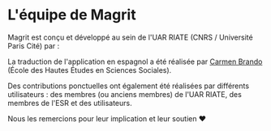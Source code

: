 <script setup>
import { VPTeamMembers } from 'vitepress/theme';

const linkSvg = '<svg fill="currentColor" stroke-width="0" xmlns="http://www.w3.org/2000/svg" viewBox="0 0 1024 1024" height="1em" width="1em" style="overflow: visible; color: currentcolor;"><path d="M574 665.4a8.03 8.03 0 0 0-11.3 0L446.5 781.6c-53.8 53.8-144.6 59.5-204 0-59.5-59.5-53.8-150.2 0-204l116.2-116.2c3.1-3.1 3.1-8.2 0-11.3l-39.8-39.8a8.03 8.03 0 0 0-11.3 0L191.4 526.5c-84.6 84.6-84.6 221.5 0 306s221.5 84.6 306 0l116.2-116.2c3.1-3.1 3.1-8.2 0-11.3L574 665.4zm258.6-474c-84.6-84.6-221.5-84.6-306 0L410.3 307.6a8.03 8.03 0 0 0 0 11.3l39.7 39.7c3.1 3.1 8.2 3.1 11.3 0l116.2-116.2c53.8-53.8 144.6-59.5 204 0 59.5 59.5 53.8 150.2 0 204L665.3 562.6a8.03 8.03 0 0 0 0 11.3l39.8 39.8c3.1 3.1 8.2 3.1 11.3 0l116.2-116.2c84.5-84.6 84.5-221.5 0-306.1zM610.1 372.3a8.03 8.03 0 0 0-11.3 0L372.3 598.7a8.03 8.03 0 0 0 0 11.3l39.6 39.6c3.1 3.1 8.2 3.1 11.3 0l226.4-226.4c3.1-3.1 3.1-8.2 0-11.3l-39.5-39.6z"></path></svg>';
const orcidSvg = '<svg fill="currentColor" stroke-width="0" xmlns="http://www.w3.org/2000/svg" viewBox="0 0 24 24" height="1em" width="1em" style="overflow: visible; color: currentcolor;"><path d="M12 0C5.372 0 0 5.372 0 12s5.372 12 12 12 12-5.372 12-12S18.628 0 12 0zM7.369 4.378c.525 0 .947.431.947.947s-.422.947-.947.947a.95.95 0 0 1-.947-.947c0-.525.422-.947.947-.947zm-.722 3.038h1.444v10.041H6.647V7.416zm3.562 0h3.9c3.712 0 5.344 2.653 5.344 5.025 0 2.578-2.016 5.025-5.325 5.025h-3.919V7.416zm1.444 1.303v7.444h2.297c3.272 0 4.022-2.484 4.022-3.722 0-2.016-1.284-3.722-4.097-3.722h-2.222z"></path></svg>';

const authors = [
  {
    avatar: 'https://avatars.githubusercontent.com/u/12172162?v=4',
    name: 'Matthieu Viry',
    title: 'Software engineer',
    org: 'CNRS',
    desc: 'Co-créateur & développeur',
    links: [
      { icon: 'github', link: 'https://github.com/mthh' },
      { icon: 'mastodon', link: 'https://fosstodon.org/@mthv' },
      { icon: { svg: orcidSvg }, link: 'https://orcid.org/0000-0002-0693-8556' },
      { icon: { svg: linkSvg }, link: 'https://mthh.github.io/' }
    ],
  },
  {
    avatar: 'https://avatars.githubusercontent.com/u/3041254?v=4',
    name: 'Timothée Giraud',
    title: 'GIS Engineer',
    org: 'CNRS',
    desc: 'Co-créateur',
    links: [
      { icon: 'github', link: 'https://github.com/rcarto' },
      { icon: 'mastodon', link: 'https://fosstodon.org/@rcarto' },
      { icon: { svg: orcidSvg }, link: 'https://orcid.org/0000-0002-1932-3323' },
      { icon: { svg: linkSvg }, link: 'https://rcarto.github.io/' }
    ],
  },
];

const contributors = [
  {
    avatar: 'https://avatars.githubusercontent.com/u/17565776?v=4',
    name: 'Ronan Ysebaert',
    title: 'GIS Engineer',
    org: 'Univ. Paris Cité',
    desc: 'Contributeur (jeux de données d\'exemple)',
    links: [
      { icon: 'github', link: 'https://github.com/rysebaert' },
      { icon: { svg: orcidSvg }, link: 'https://orcid.org/0000-0002-7344-5911' }
    ],
  },
];
</script>

# L'équipe de Magrit

Magrit est conçu et développé au sein de l'UAR RIATE (CNRS / Université Paris Cité) par :

<VPTeamMembers size="small" :members="authors" />

<VPTeamMembers size="small" :members="contributors" />

La traduction de l'application en espagnol a été réalisée par <a href="https://github.com/cvbrandoe">Carmen Brando</a> (École des Hautes Études en Sciences Sociales).

Des contributions ponctuelles ont également été réalisées par différents utilisateurs :
des membres (ou anciens membres) de l'UAR RIATE, des membres de l'ESR et des utilisateurs.

Nous les remercions pour leur implication et leur soutien :heart: